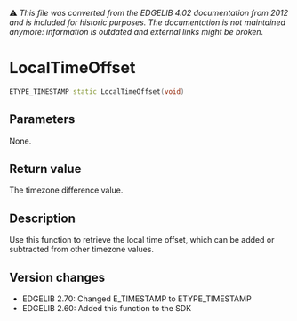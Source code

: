 :warning: _This file was converted from the EDGELIB 4.02 documentation from 2012 and is included for historic purposes. The documentation is not maintained anymore: information is outdated and external links might be broken._

# LocalTimeOffset


```c++
ETYPE_TIMESTAMP static LocalTimeOffset(void)
```

## Parameters
None.

## Return value
The timezone difference value.

## Description
Use this function to retrieve the local time offset, which can be added or subtracted from other timezone values.

## Version changes
- EDGELIB 2.70: Changed E_TIMESTAMP to ETYPE_TIMESTAMP 
- EDGELIB 2.60: Added this function to the SDK


